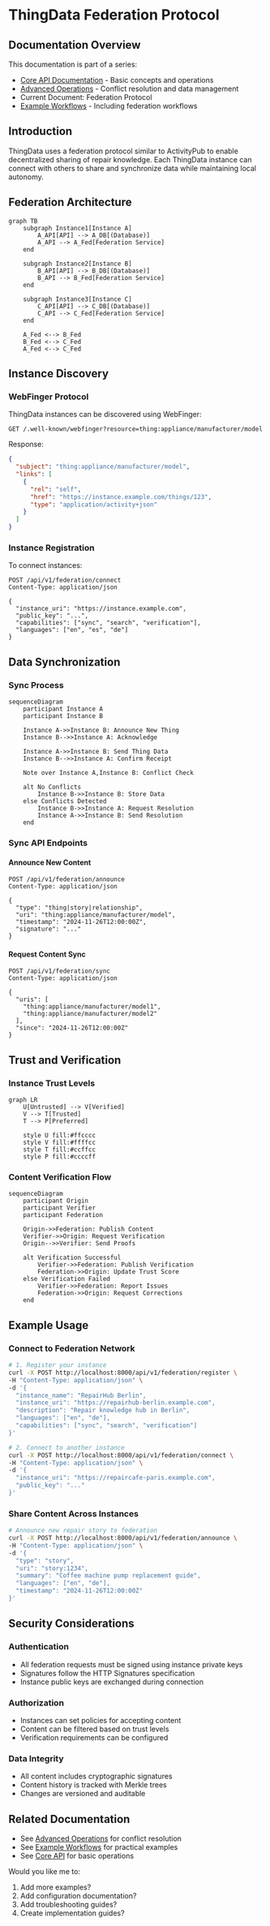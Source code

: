 # ThingData Federation Protocol

## Documentation Overview
This documentation is part of a series:
- [Core API Documentation](README.md) - Basic concepts and operations
- [Advanced Operations](advanced-operations.md) - Conflict resolution and data management
- Current Document: Federation Protocol
- [Example Workflows](../workflows.md) - Including federation workflows

## Introduction

ThingData uses a federation protocol similar to ActivityPub to enable decentralized sharing of repair knowledge. Each ThingData instance can connect with others to share and synchronize data while maintaining local autonomy.

## Federation Architecture

```mermaid
graph TB
    subgraph Instance1[Instance A]
        A_API[API] --> A_DB[(Database)]
        A_API --> A_Fed[Federation Service]
    end
    
    subgraph Instance2[Instance B]
        B_API[API] --> B_DB[(Database)]
        B_API --> B_Fed[Federation Service]
    end
    
    subgraph Instance3[Instance C]
        C_API[API] --> C_DB[(Database)]
        C_API --> C_Fed[Federation Service]
    end
    
    A_Fed <--> B_Fed
    B_Fed <--> C_Fed
    A_Fed <--> C_Fed
```

## Instance Discovery

### WebFinger Protocol
ThingData instances can be discovered using WebFinger:

```http
GET /.well-known/webfinger?resource=thing:appliance/manufacturer/model
```

Response:
```json
{
  "subject": "thing:appliance/manufacturer/model",
  "links": [
    {
      "rel": "self",
      "href": "https://instance.example.com/things/123",
      "type": "application/activity+json"
    }
  ]
}
```

### Instance Registration
To connect instances:

```http
POST /api/v1/federation/connect
Content-Type: application/json

{
  "instance_uri": "https://instance.example.com",
  "public_key": "...",
  "capabilities": ["sync", "search", "verification"],
  "languages": ["en", "es", "de"]
}
```

## Data Synchronization

### Sync Process
```mermaid
sequenceDiagram
    participant Instance A
    participant Instance B
    
    Instance A->>Instance B: Announce New Thing
    Instance B-->>Instance A: Acknowledge
    
    Instance A->>Instance B: Send Thing Data
    Instance B-->>Instance A: Confirm Receipt
    
    Note over Instance A,Instance B: Conflict Check
    
    alt No Conflicts
        Instance B->>Instance B: Store Data
    else Conflicts Detected
        Instance B->>Instance A: Request Resolution
        Instance A->>Instance B: Send Resolution
    end
```

### Sync API Endpoints

#### Announce New Content
```http
POST /api/v1/federation/announce
Content-Type: application/json

{
  "type": "thing|story|relationship",
  "uri": "thing:appliance/manufacturer/model",
  "timestamp": "2024-11-26T12:00:00Z",
  "signature": "..."
}
```

#### Request Content Sync
```http
POST /api/v1/federation/sync
Content-Type: application/json

{
  "uris": [
    "thing:appliance/manufacturer/model1",
    "thing:appliance/manufacturer/model2"
  ],
  "since": "2024-11-26T12:00:00Z"
}
```

## Trust and Verification

### Instance Trust Levels
```mermaid
graph LR
    U[Untrusted] --> V[Verified]
    V --> T[Trusted]
    T --> P[Preferred]
    
    style U fill:#ffcccc
    style V fill:#ffffcc
    style T fill:#ccffcc
    style P fill:#ccccff
```

### Content Verification Flow
```mermaid
sequenceDiagram
    participant Origin
    participant Verifier
    participant Federation
    
    Origin->>Federation: Publish Content
    Verifier->>Origin: Request Verification
    Origin-->>Verifier: Send Proofs
    
    alt Verification Successful
        Verifier->>Federation: Publish Verification
        Federation->>Origin: Update Trust Score
    else Verification Failed
        Verifier->>Federation: Report Issues
        Federation->>Origin: Request Corrections
    end
```

## Example Usage

### Connect to Federation Network
```bash
# 1. Register your instance
curl -X POST http://localhost:8000/api/v1/federation/register \
-H "Content-Type: application/json" \
-d '{
  "instance_name": "RepairHub Berlin",
  "instance_uri": "https://repairhub-berlin.example.com",
  "description": "Repair knowledge hub in Berlin",
  "languages": ["en", "de"],
  "capabilities": ["sync", "search", "verification"]
}'

# 2. Connect to another instance
curl -X POST http://localhost:8000/api/v1/federation/connect \
-H "Content-Type: application/json" \
-d '{
  "instance_uri": "https://repaircafe-paris.example.com",
  "public_key": "..."
}'
```

### Share Content Across Instances
```bash
# Announce new repair story to federation
curl -X POST http://localhost:8000/api/v1/federation/announce \
-H "Content-Type: application/json" \
-d '{
  "type": "story",
  "uri": "story:1234",
  "summary": "Coffee machine pump replacement guide",
  "languages": ["en", "de"],
  "timestamp": "2024-11-26T12:00:00Z"
}'
```

## Security Considerations

### Authentication
- All federation requests must be signed using instance private keys
- Signatures follow the HTTP Signatures specification
- Instance public keys are exchanged during connection

### Authorization
- Instances can set policies for accepting content
- Content can be filtered based on trust levels
- Verification requirements can be configured

### Data Integrity
- All content includes cryptographic signatures
- Content history is tracked with Merkle trees
- Changes are versioned and auditable

## Related Documentation
- See [Advanced Operations](advanced-operations.md) for conflict resolution
- See [Example Workflows](../workflows.md) for practical examples
- See [Core API](README.md) for basic operations

Would you like me to:
1. Add more examples?
2. Add configuration documentation?
3. Add troubleshooting guides?
4. Create implementation guides?